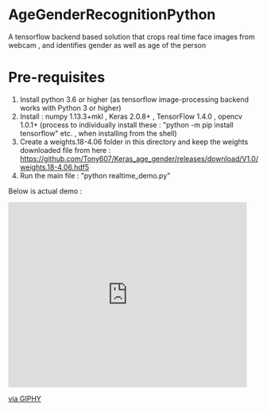 # AgeGenderRecognitionPython
A tensorflow backend based solution that crops real time face images from webcam , and identifies gender as well as age of the person

# Pre-requisites
1. Install python 3.6 or higher (as tensorflow image-processing backend works with Python 3 or higher)
2. Install :  numpy 1.13.3+mkl , Keras 2.0.8+ , TensorFlow 1.4.0 , opencv 1.0.1+
(process to individually install these : "python -m pip install tensorflow" etc. , when installing from the shell)
3. Create a weights.18-4.06 folder in this directory and keep the weights downloaded file from here : 
https://github.com/Tony607/Keras_age_gender/releases/download/V1.0/weights.18-4.06.hdf5
4. Run the main file : "python realtime_demo.py"

Below is actual demo :

<!-- <img src="https://drive.google.com/open?id=1FcXMIqDKR7ihmi-bC5a5QICnJwOtb8rx" /> -->
<iframe src="https://giphy.com/embed/9Pk1IBARUmUOwNXyL4" width="480" height="372" frameBorder="0" class="giphy-embed" allowFullScreen></iframe><p><a href="https://giphy.com/gifs/9Pk1IBARUmUOwNXyL4">via GIPHY</a></p>
